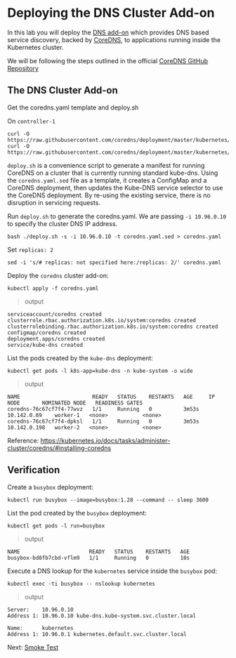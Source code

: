 # Deploying the DNS Cluster Add-on

In this lab you will deploy the [DNS add-on](https://kubernetes.io/docs/concepts/services-networking/dns-pod-service/) which provides DNS based service discovery, backed by [CoreDNS](https://coredns.io/), to applications running inside the Kubernetes cluster.

We will be following the steps outlined in the official [CoreDNS GitHub Repository](https://github.com/coredns/deployment/tree/master/kubernetes)

## The DNS Cluster Add-on

Get the coredns.yaml template and deploy.sh

On `controller-1`

```
curl -O https://raw.githubusercontent.com/coredns/deployment/master/kubernetes/deploy.sh
curl -O https://raw.githubusercontent.com/coredns/deployment/master/kubernetes/coredns.yaml.sed
```

`deploy.sh` is a convenience script to generate a manifest for running CoreDNS on a cluster that is currently running standard kube-dns. Using the `coredns.yaml.sed` file as a template, it creates a ConfigMap and a CoreDNS deployment, then updates the Kube-DNS service selector to use the CoreDNS deployment. By re-using the existing service, there is no disruption in servicing requests.

Run `deploy.sh` to generate the coredns.yaml. We are passing `-i 10.96.0.10` to specify the cluster DNS IP address.

```
bash ./deploy.sh -s -i 10.96.0.10 -t coredns.yaml.sed > coredns.yaml
```

Set `replicas: 2`
```
sed -i 's/# replicas: not specified here:/replicas: 2/' coredns.yaml
```

Deploy the `coredns` cluster add-on:

```
kubectl apply -f coredns.yaml
```

> output
```
serviceaccount/coredns created
clusterrole.rbac.authorization.k8s.io/system:coredns created
clusterrolebinding.rbac.authorization.k8s.io/system:coredns created
configmap/coredns created
deployment.apps/coredns created
service/kube-dns created
```

List the pods created by the `kube-dns` deployment:

```
kubectl get pods -l k8s-app=kube-dns -n kube-system -o wide
```

> output

```
NAME                       READY   STATUS    RESTARTS   AGE     IP             NODE       NOMINATED NODE   READINESS GATES
coredns-76c67cf7f4-77wvz   1/1     Running   0          3m53s   10.142.0.69    worker-1   <none>           <none>
coredns-76c67cf7f4-dpksl   1/1     Running   0          3m53s   10.142.0.198   worker-2   <none>           <none>
```

Reference: https://kubernetes.io/docs/tasks/administer-cluster/coredns/#installing-coredns

## Verification

Create a `busybox` deployment:

```
kubectl run busybox --image=busybox:1.28 --command -- sleep 3600
```

List the pod created by the `busybox` deployment:

```
kubectl get pods -l run=busybox
```

> output

```
NAME                      READY   STATUS    RESTARTS   AGE
busybox-bd8fb7cbd-vflm9   1/1     Running   0          10s
```

Execute a DNS lookup for the `kubernetes` service inside the `busybox` pod:

```
kubectl exec -ti busybox -- nslookup kubernetes
```

> output

```
Server:    10.96.0.10
Address 1: 10.96.0.10 kube-dns.kube-system.svc.cluster.local

Name:      kubernetes
Address 1: 10.96.0.1 kubernetes.default.svc.cluster.local
```

Next: [Smoke Test](15-smoke-test.md)
